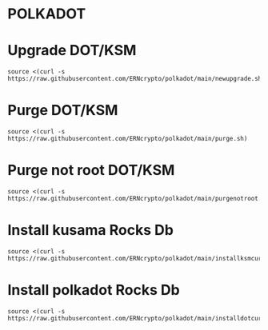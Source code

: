 # POLKADOT
# Upgrade DOT/KSM
    source <(curl -s https://raw.githubusercontent.com/ERNcrypto/polkadot/main/newupgrade.sh)
# Purge DOT/KSM
    source <(curl -s https://raw.githubusercontent.com/ERNcrypto/polkadot/main/purge.sh)
# Purge not root DOT/KSM
    source <(curl -s https://raw.githubusercontent.com/ERNcrypto/polkadot/main/purgenotroot.sh)

# Install kusama Rocks Db
    source <(curl -s https://raw.githubusercontent.com/ERNcrypto/polkadot/main/installksmcurl.sh)
# Install polkadot Rocks Db
    source <(curl -s https://raw.githubusercontent.com/ERNcrypto/polkadot/main/installdotcurl.sh)

